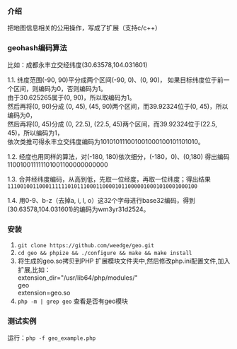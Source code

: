 ### 介绍
把地图信息相关的公用操作，写成了扩展（支持c/c++）  

### geohash编码算法

比如：成都永丰立交经纬度(30.63578,104.031601)

1.1. 纬度范围(-90, 90)平分成两个区间(-90, 0)、(0, 90)， 如果目标纬度位于前一个区间，则编码为0，否则编码为1。  
由于30.625265属于(0, 90)，所以取编码为1。  
然后再将(0, 90)分成 (0, 45), (45, 90)两个区间，而39.92324位于(0, 45)，所以编码为0，  
然后再将(0, 45)分成 (0, 22.5), (22.5, 45)两个区间，而39.92324位于(22.5, 45)，所以编码为1，  
依次类推可得永丰立交纬度编码为101010111001001000100101101010。  

1.2. 经度也用同样的算法，对(-180, 180)依次细分，(-180，0)、(0,180) 得出编码110010011111101001100000000000  

1.3. 合并经纬度编码，从高到低，先取一位经度，再取一位纬度；得出结果   `111001001100011111101011100011000010110000010001010001000100`

1.4. 用0-9、b-z（去掉a, i, l, o）这32个字母进行base32编码，得到(30.63578,104.031601)的编码为wm3yr31d2524。  


### 安装
1. `git clone https://github.com/weedge/geo.git`
2. `cd geo && phpize && ./configure && make && make install`
3. 将生成的geo.so拷贝到PHP 扩展模块文件夹中,然后修改php.ini配置文件,加入扩展,比如：  
        extension_dir="/usr/lib64/php/modules/"  
        geo  
        extension=geo.so
4. `php -m | grep geo` 查看是否有geo模块


### 测试实例
运行：`php -f geo_example.php`
